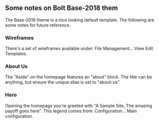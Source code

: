 ## Some notes on Bolt Base-2018 them

The Base-2018 theme is a nice looking default template. The following are some notes for future reference.

### Wireframes

There's a set of wireframes available under: File Management... View Edit Templates.

### About Us

The "Aside" on the homepage features an "about" block. The title can be anything, but ensure the unique alias is set to "about-us".

### Hero

Opening the homepage you're greeted with "A Sample Site, The amazing payoff goes here". This legend comes from: Configuration... Main configuration.
